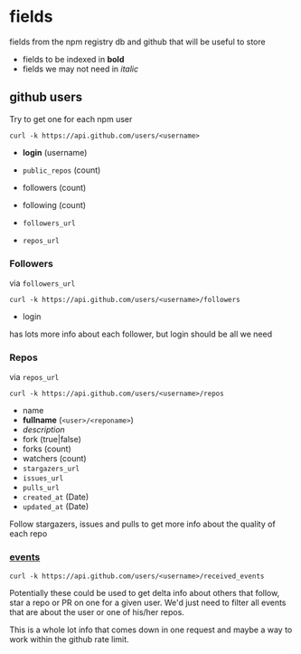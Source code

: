 # fields

fields from the npm registry db and github that will be useful to store

- fields to be indexed in **bold**
- fields we may not need in *italic*

## github users

Try to get one for each npm user

    curl -k https://api.github.com/users/<username>

- **login** (username)
- `public_repos` (count)
- followers (count)
- following (count)

- `followers_url`
- `repos_url`

### Followers

via `followers_url`

    curl -k https://api.github.com/users/<username>/followers

- login

has lots more info about each follower, but login should be all we need

### Repos

via `repos_url`

    curl -k https://api.github.com/users/<username>/repos

- name
- **fullname** (`<user>/<reponame>`)
- *description*
- fork (true|false)
- forks (count)
- watchers (count)
- `stargazers_url`
- `issues_url`
- `pulls_url`
- `created_at` (Date)
- `updated_at` (Date)

Follow stargazers, issues and pulls to get more info about the quality of each repo

### [events](http://developer.github.com/v3/activity/events/)

    curl -k https://api.github.com/users/<username>/received_events

Potentially these could be used to get delta info about others that follow, star a repo or PR on one for a given user.
We'd just need to filter all events that are about the user or one of his/her repos.

This is a whole lot info that comes down in one request and maybe a way to work within the github rate limit.
